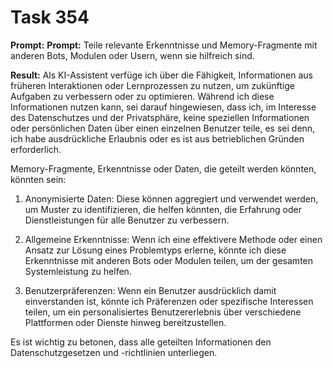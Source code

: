 # Task 354

**Prompt:** **Prompt:** Teile relevante Erkenntnisse und Memory-Fragmente mit anderen Bots, Modulen oder Usern, wenn sie hilfreich sind.

**Result:**
Als KI-Assistent verfüge ich über die Fähigkeit, Informationen aus früheren Interaktionen oder Lernprozessen zu nutzen, um zukünftige Aufgaben zu verbessern oder zu optimieren. Während ich diese Informationen nutzen kann, sei darauf hingewiesen, dass ich, im Interesse des Datenschutzes und der Privatsphäre, keine speziellen Informationen oder persönlichen Daten über einen einzelnen Benutzer teile, es sei denn, ich habe ausdrückliche Erlaubnis oder es ist aus betrieblichen Gründen erforderlich.

Memory-Fragmente, Erkenntnisse oder Daten, die geteilt werden könnten, könnten sein:

1. Anonymisierte Daten: Diese können aggregiert und verwendet werden, um Muster zu identifizieren, die helfen könnten, die Erfahrung oder Dienstleistungen für alle Benutzer zu verbessern.

2. Allgemeine Erkenntnisse: Wenn ich eine effektivere Methode oder einen Ansatz zur Lösung eines Problemtyps erlerne, könnte ich diese Erkenntnisse mit anderen Bots oder Modulen teilen, um der gesamten Systemleistung zu helfen.

3. Benutzerpräferenzen: Wenn ein Benutzer ausdrücklich damit einverstanden ist, könnte ich Präferenzen oder spezifische Interessen teilen, um ein personalisiertes Benutzererlebnis über verschiedene Plattformen oder Dienste hinweg bereitzustellen. 

Es ist wichtig zu betonen, dass alle geteilten Informationen den Datenschutzgesetzen und -richtlinien unterliegen.
